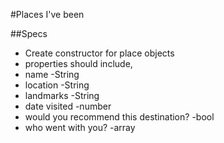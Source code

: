 #Places I've been

##Specs
 * Create constructor for place objects
 * properties should include,
  * name -String
  * location -String
  * landmarks -String
  * date visited -number
  * would you recommend this destination? -bool
  * who went with you? -array
